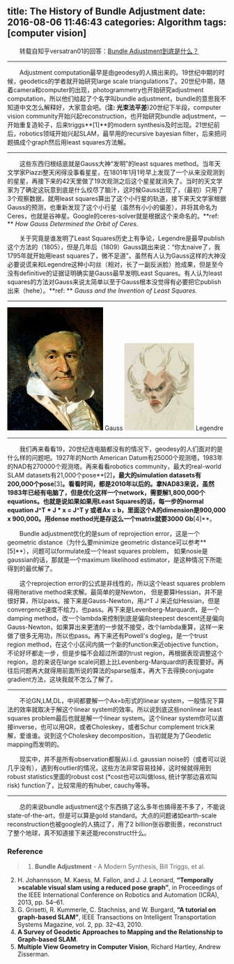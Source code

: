 title: The History of Bundle Adjustment
date: 2016-08-06 11:46:43
categories: Algorithm
tags: [computer vision]
---

　　转载自知乎versatran01的回答：[Bundle Adjustment到底是什么？](https://www.zhihu.com/question/29082659/answer/62472382)

<!--more-->

---

　　Adjustment computation最早是由geodesy的人搞出来的。19世纪中期的时候，geodetics的学者就开始研究large scale triangulations了。20世纪中期，随着camera和computer的出现，photogrammetry也开始研究adjustment computation，所以他们给起了个名字叫bundle adjustment，bundle的意思我不知道中文怎么解释好，大家意会吧。(**注: 光束法平差**)20世纪下半段，computer vision community开始兴起reconstruction，也开始研究bundle adjustment，一开始重复造轮子，后来triggs**[1]**的modern synthesis及时出现。21世纪前后，robotics领域开始兴起SLAM，最早用的recursive bayesian filter，后来把问题搞成个graph然后用least squares方法解。

---

　　这些东西归根结底就是Gauss大神“发明”的least squares method。当年天文学家Piazzi整天闲得没事看星星，在1801年1月1号早上发现了一个从来没观测到的星星，再接下来的42天里做了19次观测之后这个星星就消失了。当时的天文学家为了确定这玩意到底是什么绞尽了脑汁，这时候Gauss出现了，（最初）只用了3个观察数据，就用least squares算出了这个小行星的轨道，接下来天文学家根据Gauss的预测，也重新发现了这个小行星（虽然有小小的偏差），并将其命名为Ceres，也就是谷神星。Google的ceres-solver就是根据这个来命名的。**ref: ** *How Gauss Determined the Orbit of Ceres.*

　　关于究竟是谁发明了Least Squares历史上有争论，Legendre是最早publish这个方法的（1805），但是几年后（1809）Gauss跳出来说：“你太naive了，我1795年就开始用least squares了，微不足道”。虽然有人认为Gauss这样的大神没必要说谎来和Legendre这种小叼丝（相对，长了一副反派脸）抢成果，但是至今没有definitive的证据证明确实是Gauss最早发明Least Squares。有人认为least squares的方法对Gauss来说太简单以至于Gauss根本没觉得有必要把它publish出来（hehe）。**ref: ** *Gauss and the Invention of Least Squares.*

---

![Gauss](/img/gauss.jpg)
Gauss
![Legendre](/img/legendre.jpg)
Legendre

---

　　我们再来看看19，20世纪连电脑都没有的情况下，geodesy的人们面对的是什么样的问题吧。1927年的North American Datum有25000个观测塔，1983年的NAD有270000个观测塔。再来看看robotics community，最大的real-world SLAM datasets有21,000个pose**[2]**，最大的simulation datasets有200,000个pose**[3]**。看看时间，都是2010年以后的。拿NAD83来说，虽然1983年已经有电脑了，但是优化这样一个network，需要解1,800,000个equations。也就是说如果如果用Least Squares的话，每一步的normal equation J^T * J * x = J^T y 或者Ax = b，里面这个A的dimension是900,000 x 900,000。用dense method光是存这么一个matrix就要3000 Gb**[4]**。

　　Bundle adjustment优化的是sum of reprojection error，这是一个geometric distance（为什么要minimize geometric distance可以参考**[5]**），问题可以formulate成一个least squares problem， 如果nosie是gaussian的话，那就是一个maximum likelihood estimator，是这种情况下所能得到的最优解了。

　　这个reprojection error的公式是非线性的，所以这个least squares problem得用iterative method来求解。最简单的是Newton， 但是要算Hessian，并不是很好算，所以pass。接下来是Gauss-Newton，用J^T J 来近似Hessian，但是convergence速度不给力，也pass。再下来是Levenberg-Marquardt，是一个damping method，改一个lambda来控制到底是偏向steepest descent还是偏向Gauss-Newton，如果算出来更渣的一步就不接受，改个lambda重算，这样一来做了很多无用功，所以也pass。再下来还有Powell's dogleg，是一个trust region method，在这个小区间内搞一个新的function来近objective function，不论好坏都走一步，但是步幅不会超过所谓的trust region，再根据表现调整这个region，总的来说在large scale问题上比Levenberg-Marquardt的表现要好。再往后问题再大就得用前面所说的算法的sparse版本，再大下去得换conjugate gradient方法，这块我就不怎么了解了。

---

　　不论GN,LM,DL，中间都要解一个Ax=b形式的linear system，一般情况下算法的效率就取决于解这个linear system的效率。所以说到底这些nonlinear least squares problem最后也就是解一个linear system。这个linear system你可以直接inverse，也可以用QR，或者Choleskey，或者Schur complement trick来解，爱谁谁。说到这个Choleskey decomposition，当初就是为了Geodetic mapping而发明的。

　　现实中，并不是所有observation都服从i.i.d. gaussian noise的（或者可以说几乎没有），遇到有outlier的情况，这些方法非常容易挂掉，这时候就得用到robust statistics里面的robust cost (*cost也可以叫做loss, 统计学那边喜欢叫risk) function了，比较常用的有huber, cauchy等等。

---

　　总的来说bundle adjustment这个东西搞了这么多年也搞得差不多了，不能说state-of-the-art，但是可以算是gold standard。大点的问题诸如earth-scale reconstruction也被google的人搞过了，用了2 billion张谷歌街景，reconstruct了整个地球，真不知道接下来还能reconstruct什么。

### **Reference**

> 1. **Bundle Adjustment** - A Modern Synthesis, Bill Triggs, et al.
2. H. Johannsson, M. Kaess, M. Fallon, and J. J. Leonard, **“Temporally >scalable visual slam using a reduced pose graph”**, in Proceedings of the IEEE International Conference on Robotics and Automation (ICRA), 2013, pp. 54–61.
3. G. Grisetti, R. Kummerle, C. Stachniss, and W. Burgard, **“A tutorial on graph-based SLAM”**, IEEE Transactions on Intelligent Transportation Systems Magazine, vol. 2, pp. 32–43, 2010.
4. **A Survey of Geodetic Approaches to Mapping and the Relationship to Graph-based SLAM**.
5. **Multiple View Geometry in Computer Vision**, Richard Hartley, Andrew Zisserman.

